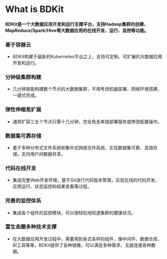 # What is BDKit

#### BDKit是一个大数据应用开发和运行支撑平台，支持Hadoop集群的创建、MapReduce/Spark/Hive等大数据应用的在线开发、运行、监控等功能。

### 基于容器云
- BDKit构建于最新的Kubernetes平台之上，支持可定制、可扩展的大数据应用开发和运行。

### 分钟级集群构建
- 几分钟就能构建数个节点的大数据集群，不用考虑机器部署，网络环境搭建，一键式完成。

### 弹性伸缩易扩展
- 通常扩容三五个节点只需十几分钟，完全免去单独部署服务或修改配置操作。

### 数据集可靠存储
- 基于多种分布式文件系统和集中式网络文件系统，实现数据集可靠、高效存储，支持用户间数据共享。

### 代码在线开发
- 集成完整Web开发环境，基于Git进行代码版本管理，实现在线的代码开发、应用运行、状态监控和结果查看等过程。

### 完善的监控体系
- 集成各个组件的监控模块，可以很轻松地知道集群的健康状况。

### 富生态圈多种技术支撑
- 在大数据应用开发过程中，需要用到各式各样的组件，像中间件、数据仓库、BI工具等等，BDKit提供了各种镜像，可以满足多种需求，无缝连接各种数据。